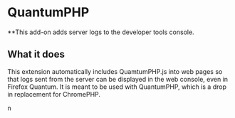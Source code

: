 # QuantumPHP

**This add-on adds server logs to the developer tools console.


## What it does

This extension automatically includes QuamtumPHP.js into web pages so that logs sent from the server can be displayed in the web console, even in Firefox Quantum. It is meant to be used with QuantumPHP, which is a drop in replacement for ChromePHP. 

n
